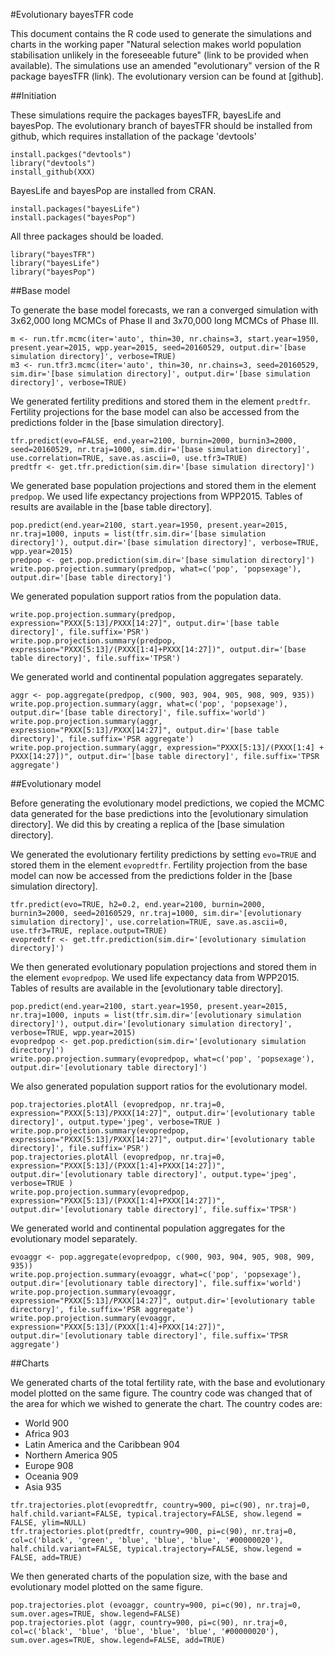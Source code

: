 #Evolutionary bayesTFR code

This document contains the R code used to generate the simulations and charts in the working paper "Natural selection makes world population stabilisation unlikely in the foreseeable future" (link to be provided when available). The simulations use an amended "evolutionary" version of the R package bayesTFR (link). The evolutionary version can be found at [github].

##Initiation

These simulations require the packages bayesTFR, bayesLife and bayesPop. The evolutionary branch of bayesTFR should be installed from github, which requires installation of the package 'devtools'
```
install.packges("devtools")
library("devtools")
install_github(XXX)
```

BayesLife and bayesPop are installed from CRAN.
```
install.packages("bayesLife")
install.packages("bayesPop")
```

All three packages should be loaded.
```
library("bayesTFR")
library("bayesLife")
library("bayesPop")
```

##Base model

To generate the base model forecasts, we ran a converged simulation with 3x62,000 long MCMCs of Phase II and 3x70,000 long MCMCs of Phase III.
```
m <- run.tfr.mcmc(iter='auto', thin=30, nr.chains=3, start.year=1950, present.year=2015, wpp.year=2015, seed=20160529, output.dir='[base simulation directory]', verbose=TRUE)
m3 <- run.tfr3.mcmc(iter='auto', thin=30, nr.chains=3, seed=20160529, sim.dir='[base simulation directory]', output.dir='[base simulation directory]', verbose=TRUE)
```

We generated fertility preditions and stored them in the element `predtfr`. Fertility projections for the base model can also be accessed from the predictions folder in the [base simulation directory].
```
tfr.predict(evo=FALSE, end.year=2100, burnin=2000, burnin3=2000, seed=20160529, nr.traj=1000, sim.dir='[base simulation directory]', use.correlation=TRUE, save.as.ascii=0, use.tfr3=TRUE)
predtfr <- get.tfr.prediction(sim.dir='[base simulation directory]')
```

We generated base population projections and stored them in the element `predpop`. We used life expectancy projections from WPP2015. Tables of results are available in the [base table directory].
```
pop.predict(end.year=2100, start.year=1950, present.year=2015, nr.traj=1000, inputs = list(tfr.sim.dir='[base simulation directory]'), output.dir='[base simulation directory]', verbose=TRUE, wpp.year=2015)
predpop <- get.pop.prediction(sim.dir='[base simulation directory]')
write.pop.projection.summary(predpop, what=c('pop', 'popsexage'), output.dir='[base table directory]')
```

We generated population support ratios from the population data.
```
write.pop.projection.summary(predpop, expression="PXXX[5:13]/PXXX[14:27]", output.dir='[base table directory]', file.suffix='PSR')
write.pop.projection.summary(predpop, expression="PXXX[5:13]/(PXXX[1:4]+PXXX[14:27])", output.dir='[base table directory]', file.suffix='TPSR')
```

We generated world and continental population aggregates separately.
```
aggr <- pop.aggregate(predpop, c(900, 903, 904, 905, 908, 909, 935))
write.pop.projection.summary(aggr, what=c('pop', 'popsexage'), output.dir='[base table directory]', file.suffix='world')
write.pop.projection.summary(aggr, expression="PXXX[5:13]/PXXX[14:27]", output.dir='[base table directory]', file.suffix='PSR aggregate')
write.pop.projection.summary(aggr, expression="PXXX[5:13]/(PXXX[1:4] + PXXX[14:27])", output.dir='[base table directory]', file.suffix='TPSR aggregate')
```

##Evolutionary model

Before generating the evolutionary model predictions, we copied the MCMC data generated for the base predictions into the [evolutionary simulation directory]. We did this by creating a replica of the [base simulation directory].

We generated the evolutionary fertility predictions by setting `evo=TRUE` and stored them in the element `evopredtfr`. Fertility projection from the base model can now be accessed from the predictions folder in the [base simulation directory].
```
tfr.predict(evo=TRUE, h2=0.2, end.year=2100, burnin=2000, burnin3=2000, seed=20160529, nr.traj=1000, sim.dir='[evolutionary simulation directory]', use.correlation=TRUE, save.as.ascii=0, use.tfr3=TRUE, replace.output=TRUE)
evopredtfr <- get.tfr.prediction(sim.dir='[evolutionary simulation directory]')
```

We then generated evolutionary population projections and stored them in the element `evopredpop`. We used life expectancy data from WPP2015. Tables of results are available in the [evolutionary table directory].
```
pop.predict(end.year=2100, start.year=1950, present.year=2015, nr.traj=1000, inputs = list(tfr.sim.dir='[evolutionary simulation directory]'), output.dir='[evolutionary simulation directory]', verbose=TRUE, wpp.year=2015)
evopredpop <- get.pop.prediction(sim.dir='[evolutionary simulation directory]')
write.pop.projection.summary(evopredpop, what=c('pop', 'popsexage'), output.dir='[evolutionary table directory]')
```

We also generated population support ratios for the evolutionary model.
```
pop.trajectories.plotAll (evopredpop, nr.traj=0, expression="PXXX[5:13]/PXXX[14:27]", output.dir='[evolutionary table directory]', output.type='jpeg', verbose=TRUE )
write.pop.projection.summary(evopredpop, expression="PXXX[5:13]/PXXX[14:27]", output.dir='[evolutionary table directory]', file.suffix='PSR')
pop.trajectories.plotAll (evopredpop, nr.traj=0, expression="PXXX[5:13]/(PXXX[1:4]+PXXX[14:27])", output.dir='[evolutionary table directory]', output.type='jpeg', verbose=TRUE )
write.pop.projection.summary(evopredpop, expression="PXXX[5:13]/(PXXX[1:4]+PXXX[14:27])", output.dir='[evolutionary table directory]', file.suffix='TPSR')
```

We generated world and continental population aggregates for the evolutionary model separately.
```
evoaggr <- pop.aggregate(evopredpop, c(900, 903, 904, 905, 908, 909, 935))
write.pop.projection.summary(evoaggr, what=c('pop', 'popsexage'), output.dir='[evolutionary table directory]', file.suffix='world')
write.pop.projection.summary(evoaggr, expression="PXXX[5:13]/PXXX[14:27]", output.dir='[evolutionary table directory]', file.suffix='PSR aggregate')
write.pop.projection.summary(evoaggr, expression="PXXX[5:13]/(PXXX[1:4]+PXXX[14:27])", output.dir='[evolutionary table directory]', file.suffix='TPSR aggregate')
```

##Charts

We generated charts of the total fertility rate, with the base and evolutionary model plotted on the same figure. The country code was changed that of the area for which we wished to generate the chart. The country codes are:

* World 900
* Africa 903
* Latin America and the Caribbean 904
* Northern America 905
* Europe 908
* Oceania 909
* Asia 935

```
tfr.trajectories.plot(evopredtfr, country=900, pi=c(90), nr.traj=0, half.child.variant=FALSE, typical.trajectory=FALSE, show.legend = FALSE, ylim=NULL)
tfr.trajectories.plot(predtfr, country=900, pi=c(90), nr.traj=0, col=c('black', 'green', 'blue', 'blue', 'blue', '#00000020'), half.child.variant=FALSE, typical.trajectory=FALSE, show.legend = FALSE, add=TRUE)
```

We then generated charts of the population size, with the base and evolutionary model plotted on the same figure.
```
pop.trajectories.plot (evoaggr, country=900, pi=c(90), nr.traj=0, sum.over.ages=TRUE, show.legend=FALSE)
pop.trajectories.plot (aggr, country=900, pi=c(90), nr.traj=0, col=c('black', 'blue', 'blue', 'blue', 'blue', '#00000020'), sum.over.ages=TRUE, show.legend=FALSE, add=TRUE)

```